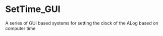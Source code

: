 # SetTime_GUI
A series of GUI based systems for setting the clock of the ALog based on computer time 
